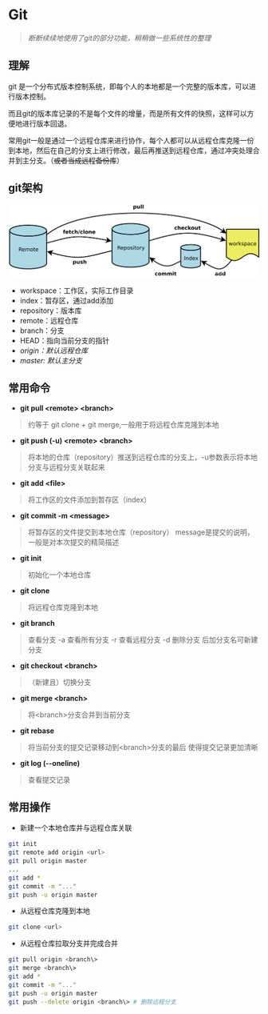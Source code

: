 # Git

> *断断续续地使用了git的部分功能，稍稍做一些系统性的整理*

## 理解

git 是一个分布式版本控制系统，即每个人的本地都是一个完整的版本库，可以进行版本控制。

而且git的版本库记录的不是每个文件的增量，而是所有文件的快照，这样可以方便地进行版本回退。

常用git一般是通过一个远程仓库来进行协作，每个人都可以从远程仓库克隆一份到本地，然后在自己的分支上进行修改，最后再推送到远程仓库，通过冲突处理合并到主分支。（~~或者当成远程备份库~~）

## git架构

![](git_structure.png)

- workspace：工作区，实际工作目录
- index：暂存区，通过add添加
- repository：版本库
- remote：远程仓库
- branch：分支
- HEAD：指向当前分支的指针
- *origin：默认远程仓库*
- *master: 默认主分支*

## 常用命令

- **git pull <remote\> <branch\>**
> 约等于 git clone + git merge,一般用于将远程仓库克隆到本地

- **git push (-u) <remote\> <branch\>**
> 将本地的仓库（repository）推送到远程仓库的分支上，-u参数表示将本地分支与远程分支关联起来

- **git add <file\>**
> 将工作区的文件添加到暂存区（index）

- **git commit -m <message\>**
> 将暂存区的文件提交到本地仓库（repository）
> message是提交的说明，一般是对本次提交的精简描述

- **git init**
> 初始化一个本地仓库

- **git clone**
> 将远程仓库克隆到本地

- **git branch**
> 查看分支
> -a 查看所有分支
> -r 查看远程分支
> -d 删除分支
> 后加分支名可新建分支

- **git checkout <branch\>**
> （新建且）切换分支

- **git merge <branch\>**
> 将<branch\>分支合并到当前分支

- **git rebase**
> 将当前分支的提交记录移动到<branch\>分支的最后
> 使得提交记录更加清晰

- **git log (--oneline)**
> 查看提交记录


## 常用操作

- 新建一个本地仓库并与远程仓库关联

```bash
git init
git remote add origin <url>
git pull origin master
...
git add *
git commit -m "..."
git push -u origin master
```

- 从远程仓库克隆到本地

```bash
git clone <url>
```

- 从远程仓库拉取分支并完成合并

```bash
git pull origin <branch\>
git merge <branch\>
git add *
git commit -m "..."
git push -u origin master
git push --delete origin <branch\> # 删除远程分支
```

